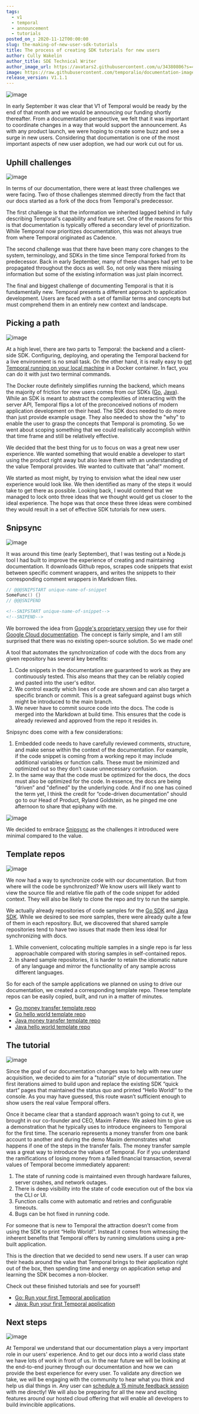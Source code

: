 ```yaml
---
tags:
  - v1
  - temporal
  - announcement
  - tutorials
posted_on_: 2020-11-12T00:00:00
slug: the-making-of-new-user-sdk-tutorials
title: The process of creating SDK tutorials for new users
author: Cully Wakelin
author_title: SDE Technical Writer
author_image_url: https://avatars2.githubusercontent.com/u/34380806?s=400&u=5cd38b5e4416a5d10cdf9ebd386eec1d02f0b067&v=4
image: https://raw.githubusercontent.com/temporalio/documentation-images/main/static/sketchbook.png
release_version: V1.1.1
---
```


<img alt="image" class="docs-image-centered docs-image-max-width-20" src="https://raw.githubusercontent.com/temporalio/documentation-images/main/static/sketchbook.png" />

<!--truncate-->

In early September it was clear that V1 of Temporal would be ready by the end of that month and we would be announcing our funding shortly thereafter. From a documentation perspective, we felt that it was important to coordinate changes in a way that would support the announcement. As with any product launch, we were hoping to create some buzz and see a surge in new users. Considering that documentation is one of the most important aspects of new user adoption, we had our work cut out for us.

## Uphill challenges

<img alt="image" class="docs-image-centered docs-image-max-width-20" src="https://raw.githubusercontent.com/temporalio/documentation-images/main/static/hiker.png" />

In terms of our documentation, there were at least three challenges we were facing. Two of those challenges stemmed directly from the fact that our docs started as a fork of the docs from Temporal's predecessor.

The first challenge is that the information we inherited lagged behind in fully describing Temporal's capability and feature set. One of the reasons for this is that documentation is typically offered a secondary level of prioritization. While Temporal now prioritizes documentation, this was not always true from where Temporal originated as Cadence.

The second challenge was that there have been many core changes to the system, terminology, and SDKs in the time since Temporal forked from its predecessor. Back in early September, many of these changes had yet to be propagated throughout the docs as well. So, not only was there missing information but some of the existing information was just plain incorrect.

The final and biggest challenge of documenting Temporal is that it is fundamentally new. Temporal presents a different approach to application development. Users are faced with a set of familiar terms and concepts but must comprehend them in an entirely new context and landscape.

## Picking a path

<img alt="image" class="docs-image-centered" src="https://raw.githubusercontent.com/temporalio/documentation-images/main/static/temporal-server-and-sdk-icons.png" />

At a high level, there are two parts to Temporal: the backend and a client-side SDK. Configuring, deploying, and operating the Temporal backend for a live environment is no small task. On the other hand, it is really easy to [get Temporal running on your local machine](/docs/server/quick-install) in a Docker container. In fact, you can do it with just two terminal commands.

The Docker route definitely simplifies running the backend, which means the majority of friction for new users comes from our SDKs ([Go](https://github.com/temporalio/sdk-go), [Java](https://github.com/temporalio/sdk-java)). While an SDK is meant to abstract the complexities of interacting with the server API, Temporal flips a lot of the preconceived notions of modern application development on their head. The SDK docs needed to do more than just provide example usage. They also needed to show the "why" to enable the user to grasp the concepts that Temporal is promoting. So we went about scoping something that we could realistically accomplish within that time frame and still be relatively effective.

We decided that the best thing for us to focus on was a great new user experience. We wanted something that would enable a developer to start using the product right away but also leave them with an understanding of the value Temporal provides. We wanted to cultivate that "aha!" moment.

We started as most might, by trying to envision what the ideal new user experience would look like. We then identified as many of the steps it would take to get there as possible. Looking back, I would contend that we managed to lock onto three ideas that we thought would get us closer to the ideal experience. The hope was that once these three ideas were combined they would result in a set of effective SDK tutorials for new users.

## Snipsync

<img alt="image" class="docs-image-centered docs-image-max-width-20" src="https://raw.githubusercontent.com/temporalio/documentation-images/main/static/sync.png" />

It was around this time (early September), that I was testing out a Node.js tool I had built to improve the experience of creating and maintaining documentation. It downloads Github repos, scrapes code snippets that exist between specific comment wrappers, and writes the snippets to their corresponding comment wrappers in Markdown files.

```go title="Source code"
// @@@SNIPSTART unique-name-of-snippet
SomeFunc() {}
// @@@SNIPEND
```

```md title="Markdown file"
<!--SNIPSTART unique-name-of-snippet-->
<!--SNIPEND-->
```

We borrowed the idea from [Google's proprietary version](https://github.com/GoogleCloudPlatform/golang-samples/blob/master/secretmanager/get_secret.go#L17) they use for their [Google Cloud documentation](https://cloud.google.com/docs). The concept is fairly simple, and I am still surprised that there was no existing open-source solution. So we made one!

A tool that automates the synchronization of code with the docs from any given repository has several key benefits:

1. Code snippets in the documentation are guaranteed to work as they are continuously tested. This also means that they can be reliably copied and pasted into the user's editor.
2. We control exactly which lines of code are shown and can also target a specific branch or commit. This is a great safeguard against bugs which might be introduced to the main branch.
3. We never have to commit source code into the docs. The code is merged into the Markdown at build time. This ensures that the code is already reviewed and approved from the repo it resides in.

Snipsync does come with a few considerations:

1. Embedded code needs to have carefully reviewed comments, structure, and make sense within the context of the documentation. For example, if the code snippet is coming from a working repo it may include additional variables or function calls. These must be minimized and optimized out so they don’t cause unnecessary confusion.
2. In the same way that the code must be optimized for the docs, the docs must also be optimized for the code. In essence, the docs are being “driven” and "defined" by the underlying code. And if no one has coined the term yet, I think the credit for “code-driven documentation” should go to our Head of Product, Ryland Goldstein, as he pinged me one afternoon to share that epiphany with me.

<img alt="image" class="docs-image-centered" src="https://raw.githubusercontent.com/temporalio/documentation-images/main/static/code-driven-docs-post.png" />

We decided to embrace [Snipsync](https://github.com/temporalio/snipsync) as the challenges it introduced were minimal compared to the value.

## Template repos

<img alt="image" class="docs-image-centered docs-image-max-width-20" src="https://raw.githubusercontent.com/temporalio/documentation-images/main/static/templates.png" />

We now had a way to synchronize code with our documentation. But from where will the code be synchronized? We know users will likely want to view the source file and relative file path of the code snippet for added context. They will also be likely to clone the repo and try to run the sample.

We actually already repositories of code samples for the [Go SDK](https://github.com/temporalio/samples-go) and [Java SDK](https://github.com/temporalio/samples-java). While we desired to see more samples, there were already quite a few of them in each repository. But, we discovered that shared sample repositories tend to have two issues that made them less ideal for synchronizing with docs.

1. While convenient, colocating multiple samples in a single repo is far less approachable compared with storing samples in self-contained repos.
2. In shared sample repositories, it is harder to retain the idiomatic nature of any language and mirror the functionality of any sample across different languages.

So for each of the sample applications we planned on using to drive our documentation, we created a corresponding template repo. These template repos can be easily copied, built, and run in a matter of minutes.

- [Go money transfer template repo](https://github.com/temporalio/money-transfer-project-template-go)
- [Go hello world template repo](https://github.com/temporalio/hello-world-project-template-go)
- [Java money transfer template repo](https://github.com/temporalio/money-transfer-project-template-java)
- [Java hello world template repo](https://github.com/temporalio/hello-world-project-template-java)

## The tutorial

<img alt="image" class="docs-image-centered docs-image-max-width-20" src="https://raw.githubusercontent.com/temporalio/documentation-images/main/static/tutorials.png" />

Since the goal of our documentation changes was to help with new user acquisition, we decided to aim for a "tutorial" style of documentation. The first iterations aimed to build upon and replace the existing SDK “quick start” pages that maintained the status quo and printed “Hello World!” to the console. As you may have guessed, this route wasn’t sufficient enough to show users the real value Temporal offers.

Once it became clear that a standard approach wasn't going to cut it, we brought in our co-founder and CEO, Maxim Fateev. We asked him to give us a demonstration that he typically uses to introduce engineers to Temporal for the first time. The scenario represents a money transfer from one bank account to another and during the demo Maxim demonstrates what happens if one of the steps in the transfer fails. The money transfer sample was a great way to introduce the values of Temporal. For if you understand the ramifications of losing money from a failed financial transaction, several values of Temporal become immediately apparent:

1. The state of running code is maintained even through hardware failures, server crashes, and network outages.
2. There is deep visibility into the state of code execution out of the box via the CLI or UI.
3. Function calls come with automatic and retries and configurable timeouts.
4. Bugs can be hot fixed in running code.

For someone that is new to Temporal the attraction doesn’t come from using the SDK to print “Hello World!”. Instead it comes from witnessing the inherent benefits that Temporal offers by running simulations using a pre-built application.

This is the direction that we decided to send new users. If a user can wrap their heads around the value that Temporal brings to their application right out of the box, then spending time and energy on application setup and learning the SDK becomes a non-blocker.

Check out these finished tutorials and see for yourself!

- [Go: Run your first Temporal application](/docs/go/run-your-first-app-tutorial)
- [Java: Run your first Temporal application](/docs/java/run-your-first-app-tutorial)

## Next steps

<img alt="image" class="docs-image-centered docs-image-max-width-20" src="https://raw.githubusercontent.com/temporalio/documentation-images/main/static/steps.png" />

At Temporal we understand that our documentation plays a very important role in our users' experience. And to get our docs into a world class state we have lots of work in front of us. In the near future we will be looking at the end-to-end journey through our documentation and how we can provide the best experience for every user. To validate any direction we take, we will be engaging with the community to hear what you think and help us dial things in. Any user can [schedule a 15 minute feedback session](https://calendly.com/cully-temporal/schedule-feedback-session) with me directly! We will also be preparing for all the new and exciting features around our hosted cloud offering that will enable all developers to build invincible applications.
